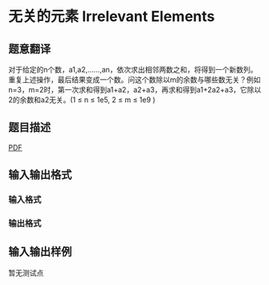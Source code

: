 # 无关的元素 Irrelevant Elements

## 题意翻译

对于给定的n个数，a1,a2,……,an，依次求出相邻两数之和，将得到一个新数列。重复上述操作，最后结果变成一个数。问这个数除以m的余数与哪些数无关？例如n=3，m=2时，第一次求和得到a1+a2，a2+a3，再求和得到a1+2a2+a3，它除以2的余数和a2无关。(1 ≤ n ≤ 1e5, 2 ≤ m ≤ 1e9 )

## 题目描述

[problemUrl]: https://uva.onlinejudge.org/index.php?option=com_onlinejudge&Itemid=8&category=825&page=show_problem&problem=4510

[PDF](https://uva.onlinejudge.org/external/16/p1635.pdf)

## 输入输出格式

### 输入格式

### 输出格式

## 输入输出样例

暂无测试点

